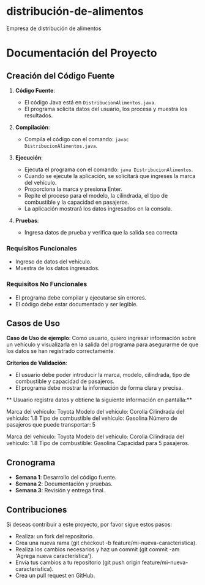 # distribución-de-alimentos
Empresa de distribución de alimentos

# Documentación del Proyecto

## Creación del Código Fuente

1. **Código Fuente**:
   - El código Java está en `DistribucionAlimentos.java`.
   - El programa solicita datos del usuario, los procesa y muestra los resultados.

2. **Compilación**:
   - Compila el código con el comando: `javac DistribucionAlimentos.java`.

3. **Ejecución**:
   - Ejecuta el programa con el comando: `java DistribucionAlimentos`.
   - Cuando se ejecute la aplicación, se solicitará que ingreses la marca del vehículo.
   - Proporciona la marca y presiona Enter.
   - Repite el proceso para el modelo, la cilindrada, el tipo de combustible y la capacidad en pasajeros.
   - La aplicación mostrará los datos ingresados en la consola.

4. **Pruebas**:
   - Ingresa datos de prueba y verifica que la salida sea correcta

### Requisitos Funcionales
- Ingreso de datos del vehículo.
- Muestra de los datos ingresados.

### Requisitos No Funcionales
- El programa debe compilar y ejecutarse sin errores.
- El código debe estar documentado y ser legible.

## Casos de Uso

**Caso de Uso de ejemplo**: Como usuario, quiero ingresar información sobre un vehículo y visualizarla en la salida del programa para asegurarme de que los datos se han registrado correctamente.

**Criterios de Validación**:
- El usuario debe poder introducir la marca, modelo, cilindrada, tipo de combustible y capacidad de pasajeros.
- El programa debe mostrar la información de forma clara y precisa.
  
** Usuario registra datos y obtiene la siguiente información en pantalla:**

Marca del vehículo: Toyota
Modelo del vehículo: Corolla
Cilindrada del vehículo: 1.8
Tipo de combustible del vehículo: Gasolina
Número de pasajeros que puede transportar: 5

Marca del vehículo: Toyota
Modelo del vehículo: Corolla
Cilindrada del vehículo: 1.8
Tipo de combustible: Gasolina
Capacidad para 5 pasajeros.

## Cronograma

- **Semana 1**: Desarrollo del código fuente.
- **Semana 2**: Documentación y pruebas.
- **Semana 3**: Revisión y entrega final.

## Contribuciones
Si deseas contribuir a este proyecto, por favor sigue estos pasos:

- Realiza: un fork del repositorio.
- Crea una nueva rama (git checkout -b feature/mi-nueva-caracteristica).
- Realiza los cambios necesarios y haz un commit (git commit -am 'Agrega nueva característica').
- Envía tus cambios a tu repositorio (git push origin feature/mi-nueva-caracteristica).
- Crea un pull request en GitHub.

   
